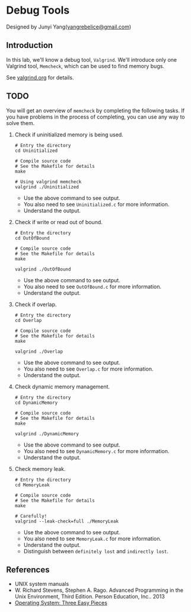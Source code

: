 # Debug Tools

Designed by Junyi Yang(yangrebelice@gmail.com)

## Introduction

In this lab, we'll know a debug tool, `Valgrind`. We'll introduce only one Valgrind tool, `Memcheck`, which can be used to find memory bugs.

See [valgrind.org](https://www.valgrind.org) for details. 

## **TODO**

You will get an overview of `memcheck` by completing the following tasks.
If you have problems in the process of completing, you can use any way to solve them.

1. Check if uninitialized memory is being used.
	```
	# Entry the directory
	cd Uninitialized

	# Compile source code
	# See the Makefile for details
	make

	# Using valgrind memcheck
	valgrind ./Uninitialized
	```
	- Use the above command to see output.
	- You also need to see `Uninitialized.c` for more information.
	- Understand the output.

2. Check if write or read out of bound.
	```
	# Entry the directory
	cd OutOfBound

	# Compile source code
	# See the Makefile for details
	make

	valgrind ./OutOfBound
	```
	- Use the above command to see output.
	- You also need to see `OutOfBound.c` for more information.
	- Understand the output.

3. Check if overlap.
	```
	# Entry the directory
	cd Overlap

	# Compile source code
	# See the Makefile for details
	make

	valgrind ./Overlap
	```
	- Use the above command to see output.
	- You also need to see `Overlap.c` for more information.
	- Understand the output.

4. Check dynamic memory management.
	```
	# Entry the directory
	cd DynamicMemory

	# Compile source code
	# See the Makefile for details
	make

	valgrind ./DynamicMemory
	```
	- Use the above command to see output.
	- You also need to see `DynamicMemory.c` for more information.
	- Understand the output.

5. Check memory leak.
	```
	# Entry the directory
	cd MemoryLeak

	# Compile source code
	# See the Makefile for details
	make

	# Carefully!
	valgrind --leak-check=full ./MemoryLeak
	```
	- Use the above command to see output.
	- You also need to see `MemoryLeak.c` for more information.
	- Understand the output.
	- Distinguish between `definitely lost` and `indirectly lost`.

## References
- UNIX system manuals
- W. Richard Stevens, Stephen A. Rago. Advanced Programming in the Unix Environment, Third Edition. Person Education, Inc.. 2013
- [Operating System: Three Easy Pieces](http://pages.cs.wisc.edu/~remzi/OSTEP/)
